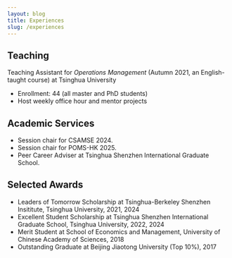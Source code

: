```yaml
---
layout: blog
title: Experiences
slug: /experiences
---
```


## Teaching
<p>
  Teaching Assistant for <em>Operations Management</em> (Autumn 2021, an English-taught course) at Tsinghua University 
<ul>
  <li>Enrollment: 44 (all master and PhD students) </li>
  <li>Host weekly office hour and mentor projects </li>
</ul>
</p>

## Academic Services 
<ul>
  <li>Session chair for CSAMSE 2024. </li>
  <li>Session chair for POMS-HK 2025. </li>
  <li>Peer Career Adviser at Tsinghua Shenzhen International Graduate School.</li>
</ul>

## Selected Awards
<p>
  <ul>
<li>Leaders of Tomorrow Scholarship at Tsinghua-Berkeley Shenzhen Insititute, Tsinghua University, 2021, 2024 </li>
<li>Excellent Student Scholarship at Tsinghua Shenzhen International Graduate School, Tsinghua University, 2022, 2024</li>
<li>Merit Student at School of Economics and Management, University of Chinese Academy of Sciences, 2018 </li>
<li>Outstanding Graduate at Beijing Jiaotong University (Top 10%), 2017</li>
</ul>
</p>

